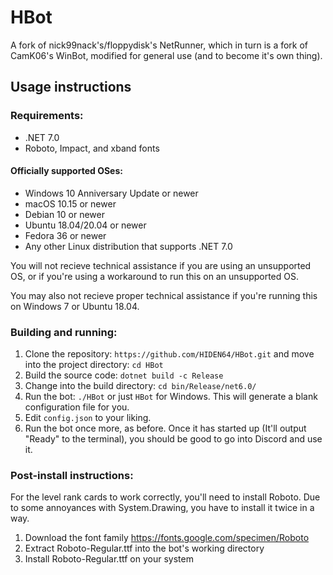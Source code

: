 # HBot
A fork of nick99nack's/floppydisk's NetRunner, which in turn is a fork of CamK06's WinBot, modified for general use (and to become it's own thing). 

## Usage instructions

### Requirements:
- .NET 7.0
- Roboto, Impact, and xband fonts

#### Officially supported OSes:
- Windows 10 Anniversary Update or newer
- macOS 10.15 or newer
- Debian 10 or newer
- Ubuntu 18.04/20.04 or newer
- Fedora 36 or newer
- Any other Linux distribution that supports .NET 7.0

You will not recieve technical assistance if you are using an unsupported OS, or if you're using a workaround to run this on an unsupported OS.

You may also not recieve proper technical assistance if you're running this on Windows 7 or Ubuntu 18.04.

### Building and running:
1. Clone the repository: ``https://github.com/HIDEN64/HBot.git`` and move into the project directory: ``cd HBot``
2. Build the source code: ``dotnet build -c Release``
3. Change into the build directory: ``cd bin/Release/net6.0/``
4. Run the bot: ``./HBot`` or just ``HBot`` for Windows. This will generate a blank configuration file for you.
5. Edit ``config.json``  to your liking.
6. Run the bot once more, as before. Once it has started up (It'll output "Ready" to the terminal), you should be good to go into Discord and use it.

### Post-install instructions:
For the level rank cards to work correctly, you'll need to install Roboto. Due to some annoyances with System.Drawing, you have to install it twice in a way.

1. Download the font family https://fonts.google.com/specimen/Roboto
2. Extract Roboto-Regular.ttf into the bot's working directory
3. Install Roboto-Regular.ttf on your system

